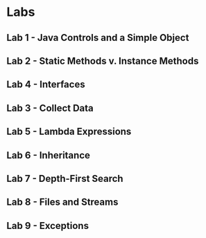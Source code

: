 # Labs 

## Lab 1 - Java Controls and a Simple Object

## Lab 2 - Static Methods v. Instance Methods 

## Lab 4 - Interfaces

## Lab 3 - Collect Data

## Lab 5 - Lambda Expressions

## Lab 6 - Inheritance

## Lab 7 - Depth-First Search

## Lab 8 - Files and Streams

## Lab 9 - Exceptions
